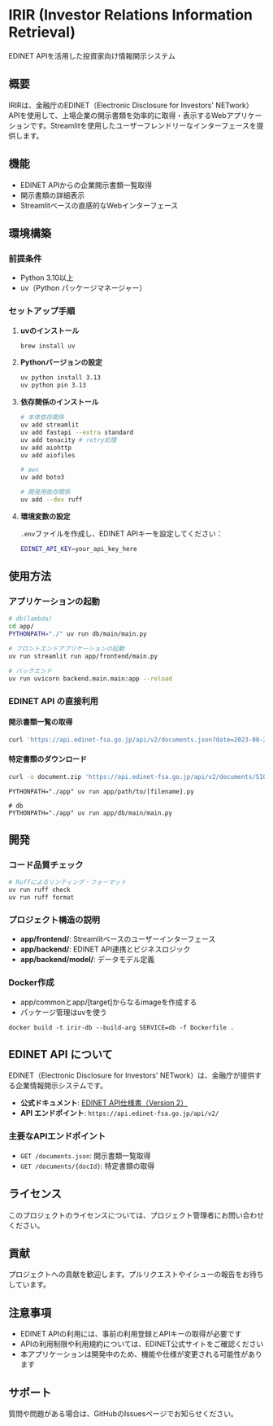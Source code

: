# IRIR (Investor Relations Information Retrieval)

EDINET APIを活用した投資家向け情報開示システム

## 概要

IRIRは、金融庁のEDINET（Electronic Disclosure for Investors' NETwork）APIを使用して、上場企業の開示書類を効率的に取得・表示するWebアプリケーションです。Streamlitを使用したユーザーフレンドリーなインターフェースを提供します。

## 機能

- EDINET APIからの企業開示書類一覧取得
- 開示書類の詳細表示
- Streamlitベースの直感的なWebインターフェース


## 環境構築

### 前提条件

- Python 3.10以上
- uv（Python パッケージマネージャー）

### セットアップ手順

1. **uvのインストール**
   ```bash
   brew install uv
   ```

2. **Pythonバージョンの設定**
   ```bash
   uv python install 3.13
   uv python pin 3.13
   ```

3. **依存関係のインストール**
   ```bash
   # 本体依存関係
   uv add streamlit
   uv add fastapi --extra standard
   uv add tenacity # retry処理
   uv add aiohttp
   uv add aiofiles

   # aws
   uv add boto3
   
   # 開発用依存関係
   uv add --dev ruff
   ```

4. **環境変数の設定**
   
   `.env`ファイルを作成し、EDINET APIキーを設定してください：
   ```bash
   EDINET_API_KEY=your_api_key_here
   ```

## 使用方法

### アプリケーションの起動

```bash
# db(lambda)
cd app/
PYTHONPATH="./" uv run db/main/main.py

# フロントエンドアプリケーションの起動
uv run streamlit run app/frontend/main.py

# バックエンド
uv run uvicorn backend.main.main:app --reload
```

### EDINET API の直接利用

#### 開示書類一覧の取得

```bash
curl 'https://api.edinet-fsa.go.jp/api/v2/documents.json?date=2023-08-28&type=2&Subscription-Key=[your-api-key]' | jq '.results[].docID' | head
```

#### 特定書類のダウンロード

```bash
curl -o document.zip 'https://api.edinet-fsa.go.jp/api/v2/documents/S100RR60?type=1&Subscription-Key=[your-api-key]'
```

```
PYTHONPATH="./app" uv run app/path/to/[filename].py

# db
PYTHONPATH="./app" uv run app/db/main/main.py
```

## 開発

### コード品質チェック

```bash
# Ruffによるリンティング・フォーマット
uv run ruff check
uv run ruff format
```

### プロジェクト構造の説明

- **app/frontend/**: Streamlitベースのユーザーインターフェース
- **app/backend/**: EDINET API連携とビジネスロジック
- **app/backend/model/**: データモデル定義

### Docker作成

- app/commonとapp/[target]からなるimageを作成する
- パッケージ管理はuvを使う

```shell
docker build -t irir-db --build-arg SERVICE=db -f Dockerfile .
```

## EDINET API について

EDINET（Electronic Disclosure for Investors' NETwork）は、金融庁が提供する企業情報開示システムです。

- **公式ドキュメント**: [EDINET API仕様書（Version 2）](https://disclosure2dl.edinet-fsa.go.jp/guide/static/disclosure/WZEK0110.html)
- **API エンドポイント**: `https://api.edinet-fsa.go.jp/api/v2/`

### 主要なAPIエンドポイント

- `GET /documents.json`: 開示書類一覧取得
- `GET /documents/{docId}`: 特定書類の取得

## ライセンス

このプロジェクトのライセンスについては、プロジェクト管理者にお問い合わせください。

## 貢献

プロジェクトへの貢献を歓迎します。プルリクエストやイシューの報告をお待ちしています。

## 注意事項

- EDINET APIの利用には、事前の利用登録とAPIキーの取得が必要です
- APIの利用制限や利用規約については、EDINET公式サイトをご確認ください
- 本アプリケーションは開発中のため、機能や仕様が変更される可能性があります

## サポート

質問や問題がある場合は、GitHubのIssuesページでお知らせください。

